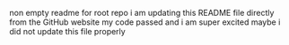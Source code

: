 non empty readme for root repo
i am updating this README file directly from the GitHub website 
my code passed and i am super excited
maybe i did not update this file properly
